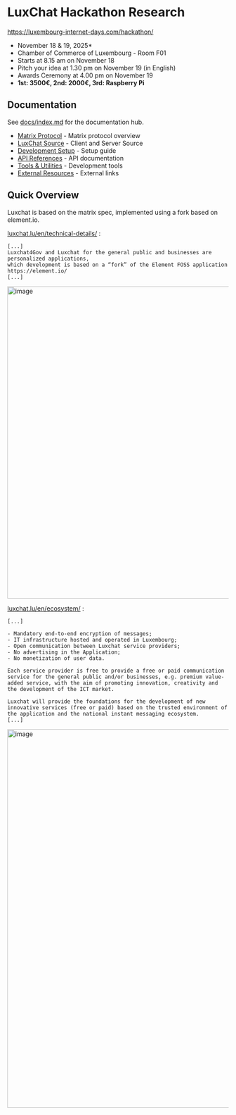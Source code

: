 # LuxChat Hackathon Research

https://luxembourg-internet-days.com/hackathon/
- November 18 & 19, 2025*
- Chamber of Commerce of Luxembourg - Room F01
- Starts at 8.15 am on November 18
- Pitch your idea at 1.30 pm on November 19 (in English)
- Awards Ceremony at 4.00 pm on November 19
- **1st: 3500€, 2nd: 2000€, 3rd: Raspberry Pi**

 
## Documentation

See [docs/index.md](./docs/index.md) for the documentation hub.

- [Matrix Protocol](./docs/matrix-protocol.md) - Matrix protocol overview
- [LuxChat Source](./docs/luxchat-source.md) - Client and Server Source
- [Development Setup](./docs/development-setup.md) - Setup guide
- [API References](./docs/api-references.md) - API documentation
- [Tools & Utilities](./docs/tools-and-utilities.md) - Development tools
- [External Resources](./docs/resources/external-links.md) - External links


## Quick Overview

Luxchat is based on the matrix spec, implemented using a fork based on element.io.

[luxchat.lu/en/technical-details/](https://www.luxchat.lu/en/technical-details/) :
```
[...]
Luxchat4Gov and Luxchat for the general public and businesses are personalized applications,
which development is based on a “fork” of the Element FOSS application https://element.io/
[...]
```
<img width="1024" height="709" alt="image" src="https://github.com/user-attachments/assets/01b063d2-a0bd-4872-bfd5-58b9538aee67" />

[luxchat.lu/en/ecosystem/](https://www.luxchat.lu/en/ecosystem/) :
```
[...]

- Mandatory end-to-end encryption of messages;
- IT infrastructure hosted and operated in Luxembourg;
- Open communication between Luxchat service providers;
- No advertising in the Application;
- No monetization of user data.

Each service provider is free to provide a free or paid communication service for the general public and/or businesses, e.g. premium value-added service, with the aim of promoting innovation, creativity and the development of the ICT market.

Luxchat will provide the foundations for the development of new innovative services (free or paid) based on the trusted environment of the application and the national instant messaging ecosystem.
[...]
```
<img width="1920" height="860" alt="image" src="https://github.com/user-attachments/assets/a390bba0-22d7-4107-a301-f43b68acc91e" />




